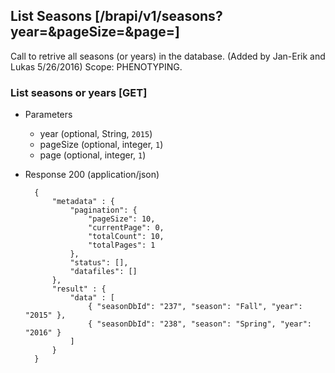 ## List Seasons [/brapi/v1/seasons?year=&pageSize=&page=]

Call to retrive all seasons (or years) in the database. (Added by Jan-Erik and Lukas 5/26/2016)
Scope: PHENOTYPING.

### List seasons or years [GET]
+ Parameters
    + year (optional, String, `2015`)
    + pageSize (optional, integer, `1`)
    + page (optional, integer, `1`)
+ Response 200 (application/json)

        {
            "metadata" : {
                "pagination": {
                    "pageSize": 10,
                    "currentPage": 0,
                    "totalCount": 10,
                    "totalPages": 1
                },
                "status": [],
                "datafiles": []
            },
            "result" : { 
                "data" : [
                    { "seasonDbId": "237", "season": "Fall", "year": "2015" }, 
                    { "seasonDbId": "238", "season": "Spring", "year": "2016" }
                ]
            }
        }
